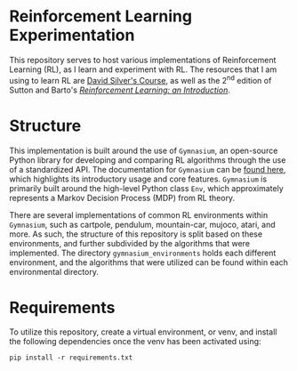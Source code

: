 # **Reinforcement Learning Experimentation**

This repository serves to host various implementations of Reinforcement Learning (RL), as I learn and experiment with RL. 
The resources that I am using to learn RL are [David Silver's Course](https://www.youtube.com/watch?v=2pWv7GOvuf0&list=PLqYmG7hTraZDM-OYHWgPebj2MfCFzFObQ&ab_channel=GoogleDeepMind), 
as well as the 2<sup>nd</sup> edition of Sutton and Barto's [*Reinforcement Learning: an Introduction*](https://www.andrew.cmu.edu/course/10-703/textbook/BartoSutton.pdf).

# **Structure**

This implementation is built around the use of ``Gymnasium``, an open-source Python library for developing and comparing RL algorithms through the use of a standardized API.
The documentation for ``Gymnasium`` can be [found here](https://gymnasium.farama.org/introduction/basic_usage/), which highlights its introductory usage and core features. 
``Gymnasium`` is primarily built around the high-level Python class ``Env``, which approximately represents a Markov Decision Process (MDP) from RL theory.

There are several implementations of common RL environments within ``Gymnasium``, such as cartpole, pendulum, mountain-car, mujoco, atari, and more. 
As such, the structure of this repository is split based on these environments, and further subdivided by the algorithms that were implemented. The directory ``gymnasium_environments``
holds each different environment, and the algorithms that were utilized can be found within each environmental directory. 

# **Requirements**

To utilize this repository, create a virtual environment, or venv, and install the following dependencies once the venv has been activated using:

``pip install -r requirements.txt``

